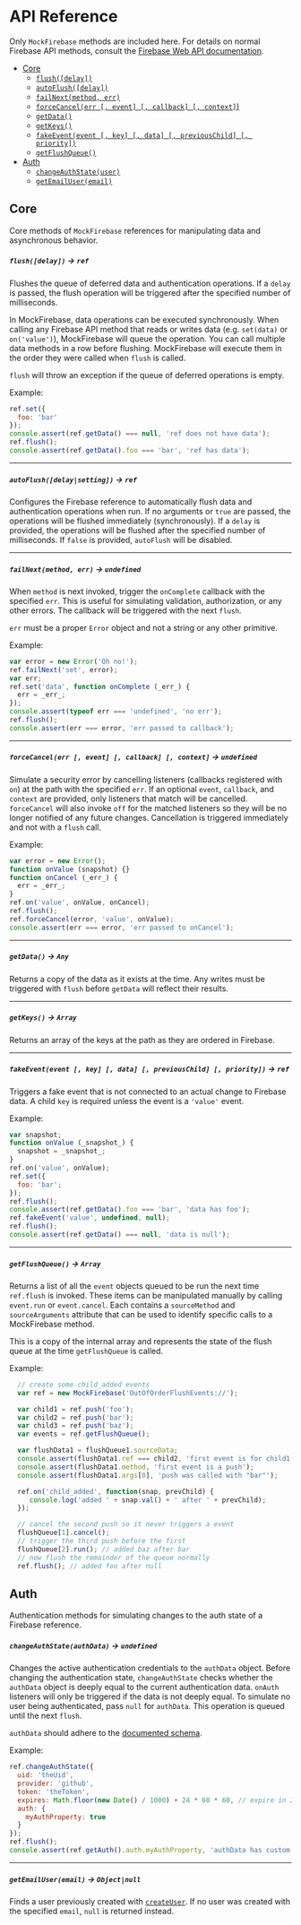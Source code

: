 # API Reference

Only `MockFirebase` methods are included here. For details on normal Firebase API methods, consult the [Firebase Web API documentation](https://www.firebase.com/docs/web/api/).

- [Core](#core)
  - [`flush([delay])`](#flushdelay---ref)
  - [`autoFlush([delay])`](#autoflushdelaysetting---ref)
  - [`failNext(method, err)`](#failnextmethod-err---undefined)
  - [`forceCancel(err [, event] [, callback] [, context]`)](#forcecancelerr--event--callback--context---undefined)
  - [`getData()`](#getdata---any)
  - [`getKeys()`](#getkeys---array)
  - [`fakeEvent(event [, key] [, data] [, previousChild] [, priority])`](#fakeeventevent--key--data--previouschild--priority---ref)
  - [`getFlushQueue()`](#getflushqueue---array)
- [Auth](#auth)
  - [`changeAuthState(user)`](#changeauthstateauthdata---undefined)
  - [`getEmailUser(email)`](#getemailuseremail---objectnull)

## Core

Core methods of `MockFirebase` references for manipulating data and asynchronous behavior. 

##### `flush([delay])` -> `ref`

Flushes the queue of deferred data and authentication operations. If a `delay` is passed, the flush operation will be triggered after the specified number of milliseconds. 

In MockFirebase, data operations can be executed synchronously. When calling any Firebase API method that reads or writes data (e.g. `set(data)` or `on('value')`), MockFirebase will queue the operation. You can call multiple data methods in a row before flushing. MockFirebase will execute them in the order they were called when `flush` is called.

`flush` will throw an exception if the queue of deferred operations is empty.

Example:

```js
ref.set({
  foo: 'bar'
});
console.assert(ref.getData() === null, 'ref does not have data');
ref.flush();
console.assert(ref.getData().foo === 'bar', 'ref has data');
```

<hr>

##### `autoFlush([delay|setting])` -> `ref`

Configures the Firebase reference to automatically flush data and authentication operations when run. If no arguments or `true` are passed, the operations will be flushed immediately (synchronously). If a `delay` is provided, the operations will be flushed after the specified number of milliseconds. If `false` is provided, `autoFlush` will be disabled.

<hr>

##### `failNext(method, err)` -> `undefined`

When `method` is next invoked, trigger the `onComplete` callback with the specified `err`. This is useful for simulating validation, authorization, or any other errors. The callback will be triggered with the next `flush`. 

`err` must be a proper `Error` object and not a string or any other primitive. 

Example:

```js
var error = new Error('Oh no!');
ref.failNext('set', error);
var err;
ref.set('data', function onComplete (_err_) {
  err = _err_;
});
console.assert(typeof err === 'undefined', 'no err');
ref.flush();
console.assert(err === error, 'err passed to callback');
```

<hr>

##### `forceCancel(err [, event] [, callback] [, context]` -> `undefined`

Simulate a security error by cancelling listeners (callbacks registered with `on`) at the path with the specified `err`. If an optional `event`, `callback`, and `context` are provided, only listeners that match will be cancelled. `forceCancel` will also invoke `off` for the matched listeners so they will be no longer notified of any future changes. Cancellation is triggered immediately and not with a `flush` call. 

Example:

```js
var error = new Error();
function onValue (snapshot) {}
function onCancel (_err_) {
  err = _err_; 
}
ref.on('value', onValue, onCancel);
ref.flush();
ref.forceCancel(error, 'value', onValue);
console.assert(err === error, 'err passed to onCancel');
```

<hr>

##### `getData()` -> `Any`

Returns a copy of the data as it exists at the time. Any writes must be triggered with `flush` before `getData` will reflect their results.

<hr>

##### `getKeys()` -> `Array`

Returns an array of the keys at the path as they are ordered in Firebase.

<hr>

##### `fakeEvent(event [, key] [, data] [, previousChild] [, priority])` -> `ref`

Triggers a fake event that is not connected to an actual change to Firebase data. A child `key` is required unless the event is a `'value'` event. 

Example:

```js
var snapshot;
function onValue (_snapshot_) {
  snapshot = _snapshot_;
}
ref.on('value', onValue);
ref.set({
  foo: 'bar';
});
ref.flush();
console.assert(ref.getData().foo === 'bar', 'data has foo');
ref.fakeEvent('value', undefined, null);
ref.flush();
console.assert(ref.getData() === null, 'data is null');
```

<hr>

##### `getFlushQueue()` -> `Array`

Returns a list of all the `event` objects queued to be run the next time `ref.flush` is invoked.
These items can be manipulated manually by calling `event.run` or `event.cancel`. Each contains
a `sourceMethod` and `sourceArguments` attribute that can be used to identify specific
calls to a MockFirebase method.

This is a copy of the internal array and represents the state of the flush queue at the time `getFlushQueue` is called.

Example:

```js
  // create some child_added events
  var ref = new MockFirebase('OutOfOrderFlushEvents://');

  var child1 = ref.push('foo');
  var child2 = ref.push('bar');
  var child3 = ref.push('baz');
  var events = ref.getFlushQueue();

  var flushData1 = flushQueue1.sourceData;
  console.assert(flushData1.ref === child2, 'first event is for child1');
  console.assert(flushData1.method, 'first event is a push');
  console.assert(flushData1.args[0], 'push was called with "bar"');

  ref.on('child_added', function(snap, prevChild) {
     console.log('added ' + snap.val() + ' after ' + prevChild);
  });

  // cancel the second push so it never triggers a event
  flushQueue[1].cancel();
  // trigger the third push before the first
  flushQueue[2].run(); // added baz after bar
  // now flush the remainder of the queue normally
  ref.flush(); // added foo after null
```

## Auth

Authentication methods for simulating changes to the auth state of a Firebase reference.

##### `changeAuthState(authData)` -> `undefined`

Changes the active authentication credentials to the `authData` object. Before changing the authentication state, `changeAuthState` checks whether the `authData` object is deeply equal to the current authentication data. `onAuth` listeners will only be triggered if the data is not deeply equal. To simulate no user being authenticated, pass `null` for `authData`. This operation is queued until the next `flush`. 

`authData` should adhere to the [documented schema](https://www.firebase.com/docs/web/api/firebase/onauth.html).

Example:

```js
ref.changeAuthState({
  uid: 'theUid',
  provider: 'github',
  token: 'theToken',
  expires: Math.floor(new Date() / 1000) + 24 * 60 * 60, // expire in 24 hours
  auth: {
    myAuthProperty: true
  }
});
ref.flush();
console.assert(ref.getAuth().auth.myAuthProperty, 'authData has custom property');
```

<hr>

##### `getEmailUser(email)` -> `Object|null`

Finds a user previously created with [`createUser`](https://www.firebase.com/docs/web/api/firebase/createuser.html). If no user was created with the specified `email`, `null` is returned instead.
